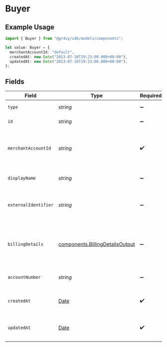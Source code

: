 # Buyer

## Example Usage

```typescript
import { Buyer } from "@gr4vy/sdk/models/components";

let value: Buyer = {
  merchantAccountId: "default",
  createdAt: new Date("2013-07-16T19:23:00.000+00:00"),
  updatedAt: new Date("2013-07-16T19:23:00.000+00:00"),
};
```

## Fields

| Field                                                                                         | Type                                                                                          | Required                                                                                      | Description                                                                                   | Example                                                                                       |
| --------------------------------------------------------------------------------------------- | --------------------------------------------------------------------------------------------- | --------------------------------------------------------------------------------------------- | --------------------------------------------------------------------------------------------- | --------------------------------------------------------------------------------------------- |
| `type`                                                                                        | *string*                                                                                      | :heavy_minus_sign:                                                                            | Always `buyer`.                                                                               | buyer                                                                                         |
| `id`                                                                                          | *string*                                                                                      | :heavy_minus_sign:                                                                            | The ID for the buyer.                                                                         | fe26475d-ec3e-4884-9553-f7356683f7f9                                                          |
| `merchantAccountId`                                                                           | *string*                                                                                      | :heavy_check_mark:                                                                            | The ID of the merchant account this buyer belongs to.                                         | default                                                                                       |
| `displayName`                                                                                 | *string*                                                                                      | :heavy_minus_sign:                                                                            | The display name for the buyer.                                                               | John Doe                                                                                      |
| `externalIdentifier`                                                                          | *string*                                                                                      | :heavy_minus_sign:                                                                            | The merchant identifier for this buyer.                                                       | buyer-12345                                                                                   |
| `billingDetails`                                                                              | [components.BillingDetailsOutput](../../models/components/billingdetailsoutput.md)            | :heavy_minus_sign:                                                                            | The billing name, address, email, and other fields for this buyer.                            |                                                                                               |
| `accountNumber`                                                                               | *string*                                                                                      | :heavy_minus_sign:                                                                            | The buyer account number                                                                      |                                                                                               |
| `createdAt`                                                                                   | [Date](https://developer.mozilla.org/en-US/docs/Web/JavaScript/Reference/Global_Objects/Date) | :heavy_check_mark:                                                                            | The date this buyer was created at.                                                           | 2013-07-16T19:23:00.000+00:00                                                                 |
| `updatedAt`                                                                                   | [Date](https://developer.mozilla.org/en-US/docs/Web/JavaScript/Reference/Global_Objects/Date) | :heavy_check_mark:                                                                            | The date this buyer was last updated at.                                                      | 2013-07-16T19:23:00.000+00:00                                                                 |